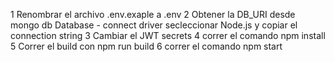 1 Renombrar el archivo .env.exaple a .env
2 Obtener la DB_URI desde mongo db Database - connect driver secleccionar Node.js y copiar el connection string
3 Cambiar el JWT secrets
4 correr el comando npm install
5 Correr el build con npm  run build
6 correr el comando npm start

